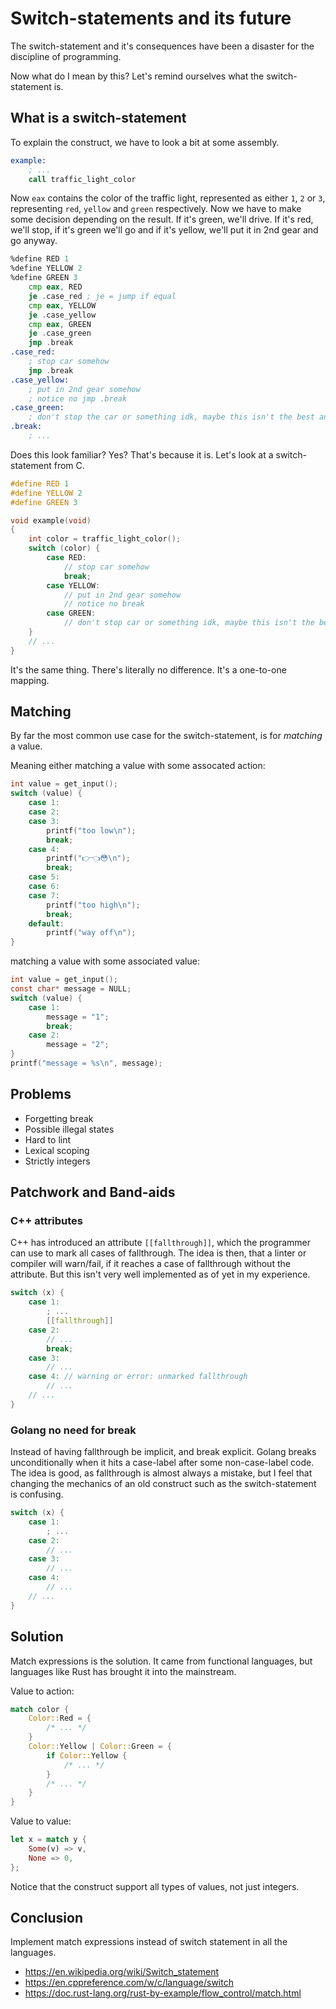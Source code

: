 
# Switch-statements and its future

The switch-statement and it's consequences have been a disaster for the discipline of programming.

Now what do I mean by this? Let's remind ourselves what the switch-statement is.

## What is a switch-statement

To explain the construct, we have to look a bit at some assembly.

```asm
example:
    ; ...
    call traffic_light_color
```
Now `eax` contains the color of the traffic light, represented as either `1`, `2` or `3`, representing `red`, `yellow` and `green` respectively.
Now we have to make some decision depending on the result.
If it's green, we'll drive. If it's red, we'll stop, if it's green we'll go and if it's yellow, we'll put it in 2nd gear and go anyway.
```asm
%define RED 1
%define YELLOW 2
%define GREEN 3
    cmp eax, RED
    je .case_red ; je = jump if equal
    cmp eax, YELLOW
    je .case_yellow
    cmp eax, GREEN
    je .case_green
    jmp .break
.case_red:
    ; stop car somehow
    jmp .break
.case_yellow:
    ; put in 2nd gear somehow
    ; notice no jmp .break
.case_green:
    ; don't stop the car or something idk, maybe this isn't the best analogy
.break:
    ; ...
```
Does this look familiar? Yes? That's because it is.
Let's look at a switch-statement from C.
```c
#define RED 1
#define YELLOW 2
#define GREEN 3

void example(void)
{
    int color = traffic_light_color();
    switch (color) {
        case RED:
            // stop car somehow
            break;
        case YELLOW:
            // put in 2nd gear somehow
            // notice no break
        case GREEN:
            // don't stop car or something idk, maybe this isn't the best analogy
    }
    // ...
}
```

It's the same thing. There's literally no difference.
It's a one-to-one mapping.

## Matching

By far the most common use case for the switch-statement, is for *matching* a value.

Meaning either matching a value with some assocated action:

```c
int value = get_input();
switch (value) {
    case 1:    
    case 2:    
    case 3:
        printf("too low\n");
        break;
    case 4:
        printf("👉👈😳\n");
        break;
    case 5:    
    case 6:    
    case 7:
        printf("too high\n");
        break;
    default:
        printf("way off\n");
}
```

matching a value with some associated value:
```c
int value = get_input();
const char* message = NULL;
switch (value) {
    case 1:
        message = "1";
        break;
    case 2:
        message = "2";
}
printf("message = %s\n", message);
```

## Problems

- Forgetting break
- Possible illegal states
- Hard to lint
- Lexical scoping
- Strictly integers

## Patchwork and Band-aids

### C++ attributes

C++ has introduced an attribute `[[fallthrough]]`, which the programmer can use to mark all cases of fallthrough.
The idea is then, that a linter or compiler will warn/fail, if it reaches a case of fallthrough without the attribute.
But this isn't very well implemented as of yet in my experience.

```c++
switch (x) {
    case 1:
        ; ...
        [[fallthrough]]
    case 2:
        // ...
        break;
    case 3:
        // ...
    case 4: // warning or error: unmarked fallthrough
        // ...
    // ...
}
```

### Golang no need for break

Instead of having fallthrough be implicit, and break explicit. Golang breaks unconditionally when it hits a case-label after some non-case-label code.
The idea is good, as fallthrough is almost always a mistake, but I feel that changing the mechanics of an old construct such as the switch-statement is confusing.

```go
switch (x) {
    case 1:
        ; ...
    case 2:
        // ...
    case 3:
        // ...
    case 4:
        // ...
    // ...
}
```

## Solution

Match expressions is the solution. It came from functional languages, but languages like Rust has brought it into the mainstream.

Value to action:
```rs
match color {
    Color::Red = {
        /* ... */
    }
    Color::Yellow | Color::Green = {
        if Color::Yellow {
            /* ... */
        }
        /* ... */
    }
}
```

Value to value:
```rs
let x = match y {
    Some(v) => v,
    None => 0,
};
```

Notice that the construct support all types of values, not just integers.

## Conclusion

Implement match expressions instead of switch statement in all the languages.

- https://en.wikipedia.org/wiki/Switch_statement
- https://en.cppreference.com/w/c/language/switch
- https://doc.rust-lang.org/rust-by-example/flow_control/match.html

